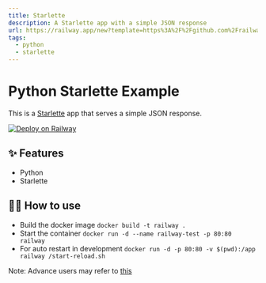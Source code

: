 ```yaml
---
title: Starlette
description: A Starlette app with a simple JSON response
url: https://railway.app/new?template=https%3A%2F%2Fgithub.com%2Frailwayapp%2Fexamples%2Ftree%2Fmaster%2Fexamples%2Fstarlette
tags:
  - python
  - starlette
---
```


# Python Starlette Example

This is a [Starlette](https://www.starlette.io/) app that serves a simple JSON response.

[![Deploy on Railway](https://railway.app/button.svg)](https://railway.app/new?template=https%3A%2F%2Fgithub.com%2Frailwayapp%2Fexamples%2Ftree%2Fmaster%2Fexamples%2Fstarlette)

## ✨ Features

- Python
- Starlette

## 💁‍♀️ How to use

- Build the docker image `docker build -t railway .`
- Start the container `docker run -d --name railway-test -p 80:80 railway`
- For auto restart in development `docker run -d -p 80:80 -v $(pwd):/app railway /start-reload.sh`

Note: Advance users may refer to [this](https://github.com/tiangolo/uvicorn-gunicorn-starlette-docker)
